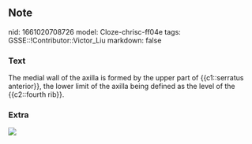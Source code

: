 ## Note
nid: 1661020708726
model: Cloze-chrisc-ff04e
tags: GSSE::!Contributor::Victor_Liu
markdown: false

### Text
The medial wall of the axilla is formed <span style="color: 
 var(--field-fg); background: var(--field-bg);">by the upper part
of {{c1::serratus anterior}}, the lower limit of the axilla being
defined as the level of the {{c2::fourth rib}}.</span>

### Extra
<img src="The-axillary-inlet-1200x993.png">
